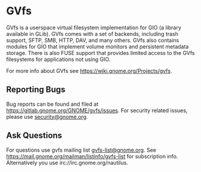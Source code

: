 # GVfs

GVfs is a userspace virtual filesystem implementation for GIO (a library
available in GLib). GVfs comes with a set of backends, including trash support,
SFTP, SMB, HTTP, DAV, and many others. GVfs also contains modules for GIO that
implement volume monitors and persistent metadata storage. There is also FUSE
support that provides limited access to the GVfs filesystems for applications
not using GIO.

For more info about GVfs see https://wiki.gnome.org/Projects/gvfs.

## Reporting Bugs

Bug reports can be found and filed at https://gitlab.gnome.org/GNOME/gvfs/issues.
For security related issues, please use [security@gnome.org](mailto:security@gnome.org).

## Ask Questions

For questions use gvfs mailing list [gvfs-list@gnome.org](mailto:gvfs-list@gnome.org).
See https://mail.gnome.org/mailman/listinfo/gvfs-list for subscription info.
Alternatively you use irc://irc.gnome.org/nautilus.